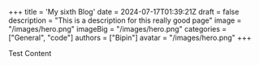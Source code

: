 +++
title = 'My sixth Blog'
date = 2024-07-17T01:39:21Z
draft = false
description = "This is a description for this really good page"
image = "/images/hero.png"
imageBig = "/images/hero.png"
categories = ["General", "code"]
authors = ["Bipin"]
avatar = "/images/hero.png"
+++

Test Content
